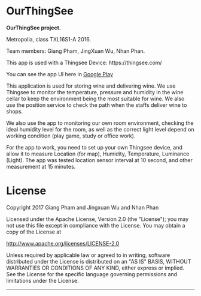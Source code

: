 # OurThingSee
<b>OurThingSee project.</b>
<p>
Metropolia, class TXL16S1-A 2016. 
<p>
Team members: Giang Pham, JingXuan Wu, Nhan Phan.
<p>
This app is used with a Thingsee Device: https://thingsee.com/
   
You can see the app UI here in [Google Play](https://play.google.com/store/apps/details?id=metro.ourthingsee)
<p>
This application is used for storing wine and delivering wine.
We use Thingsee to monitor the temperature, pressure and humidity in the wine cellar to keep the environment being the most suitable for wine.
We also use the position service to check the path when the staffs deliver wine to shops.
<p>
We also use the app to monitoring our own room environment, checking the ideal humidity level for the room, as well as the correct light level depend on working condition (play game, study or office work).
<p>
For the app to work, you need to set up your own Thingsee device, and allow it to measure Location (for map), Humidity, Temperature, Luminance (Light).
The app was tested location sensor interval at 10 second, and other measurement at 15 minutes.

# License

Copyright 2017 Giang Pham and Jingxuan Wu and Nhan Phan

Licensed under the Apache License, Version 2.0 (the "License");
you may not use this file except in compliance with the License.
You may obtain a copy of the License at

   http://www.apache.org/licenses/LICENSE-2.0

Unless required by applicable law or agreed to in writing, software
distributed under the License is distributed on an "AS IS" BASIS,
WITHOUT WARRANTIES OR CONDITIONS OF ANY KIND, either express or implied.
See the License for the specific language governing permissions and
limitations under the License.

---
